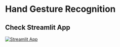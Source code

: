 # Hand Gesture Recognition

## Check Streamlit App
[![Streamlit App](https://static.streamlit.io/badges/streamlit_badge_black_white.svg)](https://share.streamlit.io/Yeole2001/CV_DEPLOYMENT/app.py/)
